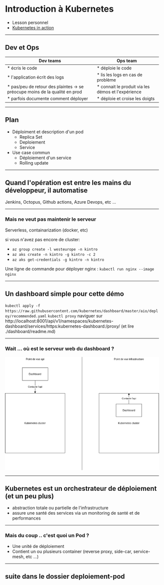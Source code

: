 # Introduction à Kubernetes

* Lesson personnel
* [Kubernetes in action](https://www.manning.com/books/kubernetes-in-action-second-edition?query=Kubernetes%20in%20Action,%20Second%20Edition&gclid=Cj0KCQiAzMGNBhCyARIsANpUkzPtWs-27sVlOzG5miNNU4Y8GGFcKlQIGxYNu_x_KD8Erp8AxNIdFMkaAgxiEALw_wcB)

---

## Dev et Ops

| Dev teams                                                                   | Ops team                                           |
| --------------------------------------------------------------------------- | -------------------------------------------------- |
| * écris le code                                                             | * déploie le code                                  |
| * l'application écrit des logs                                              | * lis les logs en cas de problème                  |
| * pas/peu de retour des plaintes -> se préocupe moins de la qualité en prod | * connait le produit via les démos et l'expérience |
| * parfois documente comment déployer                                        | * déploie et croise les doigts                     |

---

## Plan

* Déploiment et description d'un pod
  * Replica Set
  * Deploiement
  * Service
* Use case commun
  * Déploiement d'un service
  * Rolling update

---

## Quand l'opération est entre les mains du développeur, il automatise

Jenkins, Octopus, Github actions, Azure Devops, etc ...

---

### Mais ne veut pas maintenir le serveur

Serverless, containarization (docker, etc)

si vous n'avez pas encore de cluster:

* `az group create -l westeurope -n kintro`
* `az aks create -n kintro -g kintro -c 2`
* `az aks get-credentials -g kintro -n kintro`
  
Une ligne de commande pour déployer nginx :
`kubectl run nginx --image nginx`

---

## Un dashboard simple pour cette démo

`kubectl apply -f https://raw.githubusercontent.com/kubernetes/dashboard/master/aio/deploy/recommended.yaml`
`kubectl proxy`
naviguer sur http://localhost:8001/api/v1/namespaces/kubernetes-dashboard/services/https:kubernetes-dashboard:/proxy/ (et lire ./dashboard/readme.md)

---

### Wait ... où est le serveur web du dashboard ?

![image](assets/dashboard.drawio.png)

---

## Kubernetes est un orchestrateur de déploiement (et un peu plus)

* abstraction totale ou partielle de l'infrastructure
* assure une santé des services via un monitoring de santé et de performances

---

### Mais du coup .. c'est quoi un Pod ?

* Une unité de déploiement
* Contient un ou plusieurs container (reverse proxy, side-car, service-mesh, etc ...)

---

## suite dans le dossier deploiement-pod
